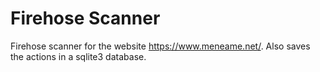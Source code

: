 # Firehose Scanner
Firehose scanner for the website https://www.meneame.net/. Also saves the actions in a sqlite3 database.
